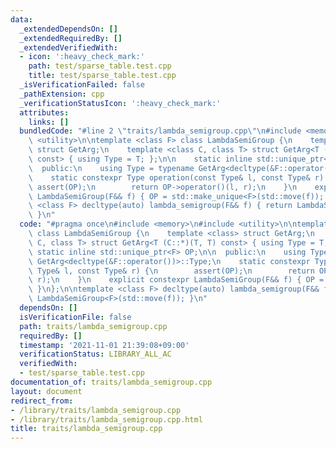 ```yaml
---
data:
  _extendedDependsOn: []
  _extendedRequiredBy: []
  _extendedVerifiedWith:
  - icon: ':heavy_check_mark:'
    path: test/sparse_table.test.cpp
    title: test/sparse_table.test.cpp
  _isVerificationFailed: false
  _pathExtension: cpp
  _verificationStatusIcon: ':heavy_check_mark:'
  attributes:
    links: []
  bundledCode: "#line 2 \"traits/lambda_semigroup.cpp\"\n#include <memory>\n#include\
    \ <utility>\n\ntemplate <class F> class LambdaSemiGroup {\n    template <class>\
    \ struct GetArg;\n    template <class C, class T> struct GetArg<T (C::*)(T, T)\
    \ const> { using Type = T; };\n\n    static inline std::unique_ptr<F> OP;\n\n\
    \  public:\n    using Type = typename GetArg<decltype(&F::operator())>::Type;\n\
    \    static constexpr Type operation(const Type& l, const Type& r) {\n       \
    \ assert(OP);\n        return OP->operator()(l, r);\n    }\n    explicit constexpr\
    \ LambdaSemiGroup(F&& f) { OP = std::make_unique<F>(std::move(f)); }\n};\n\ntemplate\
    \ <class F> decltype(auto) lambda_semigroup(F&& f) { return LambdaSemiGroup<F>(std::move(f));\
    \ }\n"
  code: "#pragma once\n#include <memory>\n#include <utility>\n\ntemplate <class F>\
    \ class LambdaSemiGroup {\n    template <class> struct GetArg;\n    template <class\
    \ C, class T> struct GetArg<T (C::*)(T, T) const> { using Type = T; };\n\n   \
    \ static inline std::unique_ptr<F> OP;\n\n  public:\n    using Type = typename\
    \ GetArg<decltype(&F::operator())>::Type;\n    static constexpr Type operation(const\
    \ Type& l, const Type& r) {\n        assert(OP);\n        return OP->operator()(l,\
    \ r);\n    }\n    explicit constexpr LambdaSemiGroup(F&& f) { OP = std::make_unique<F>(std::move(f));\
    \ }\n};\n\ntemplate <class F> decltype(auto) lambda_semigroup(F&& f) { return\
    \ LambdaSemiGroup<F>(std::move(f)); }\n"
  dependsOn: []
  isVerificationFile: false
  path: traits/lambda_semigroup.cpp
  requiredBy: []
  timestamp: '2021-11-01 21:39:08+09:00'
  verificationStatus: LIBRARY_ALL_AC
  verifiedWith:
  - test/sparse_table.test.cpp
documentation_of: traits/lambda_semigroup.cpp
layout: document
redirect_from:
- /library/traits/lambda_semigroup.cpp
- /library/traits/lambda_semigroup.cpp.html
title: traits/lambda_semigroup.cpp
---
```

